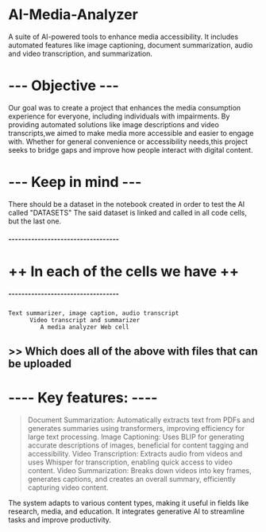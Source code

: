 # AI-Media-Analyzer
A suite of AI-powered tools to enhance media accessibility. It includes automated features like image captioning, document summarization, audio and video transcription, and summarization.


# --- Objective --- #
 Our goal was to create a project that enhances the media consumption experience for everyone, including individuals with impairments. 
 By providing automated solutions like image descriptions and video transcripts,we aimed to make media more accessible and easier to engage with. 
 Whether for general convenience or accessibility needs,this project seeks to bridge gaps and improve how people interact with digital content.

# --- Keep in mind --- #
 There should be a dataset in the notebook created in order to test the AI called "DATASETS"
 The said dataset is linked and called in all code cells, but the last one. 


##### ---------------------------------- ##### 
  # ++  In each of the cells we have ++ #
##### ---------------------------------- ##### 
    Text summarizer, image caption, audio transcript  
          Video transcript and summarizer        
             A media analyzer Web cell        
## >> Which does all of the above with files that can be uploaded ##

# ----  Key features:  ----  #
 >Document Summarization: Automatically extracts text from PDFs and generates summaries using transformers, improving efficiency for large text processing.
 >Image Captioning: Uses BLIP for generating accurate descriptions of images, beneficial for content tagging and accessibility.
 >Video Transcription: Extracts audio from videos and uses Whisper for transcription, enabling quick access to video content.
 >Video Summarization: Breaks down videos into key frames, generates captions, and creates an overall summary, efficiently capturing video content.

 The system adapts to various content types, making it useful in fields like research, media, and education. 
 It integrates generative AI to streamline tasks and improve productivity.
